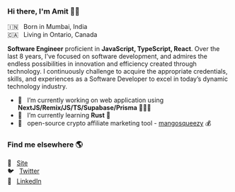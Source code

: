 ### Hi there, I'm Amit 👋🏽

🇮🇳  &nbsp; Born in Mumbai, India <br>
🇨🇦  &nbsp; Living in Ontario, Canada

**Software Engineer** proficient in **JavaScript, TypeScript, React**. Over the last 8 years, I've focused on software development, and admires the endless possibilities in innovation and efficiency created through technology. I continuously challenge to acquire the appropriate credentials, skills, and experiences as a Software Developer to excel in today’s dynamic technology industry.  

- 🔭  &nbsp; I’m currently working on web application using **NextJS/Remix/JS/TS/Supabase/Prisma** 👨🏽‍💻
- 🌱  &nbsp; I’m currently learning **Rust** 🦀
- 🥭  &nbsp; open-source crypto affiliate marketing tool - [mangosqueezy](https://github.com/tapasomlabs/mangosqueezy) 💰

### Find me elsewhere 🌎

🚀  &nbsp; [Site](https://tapasom.ai/amit) <br>
🐦  &nbsp; [Twitter](https://twitter.com/amit_mirgal/) <br>
💼  &nbsp; [LinkedIn](https://www.linkedin.com/in/amit-mirgal/)
